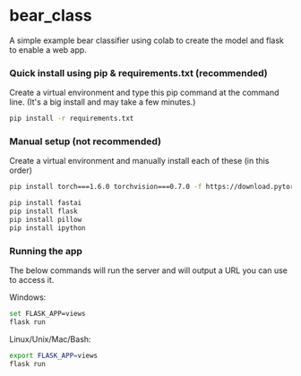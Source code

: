 # bear_class

A simple example bear classifier using colab to create the model and flask to enable a web app.


### Quick install using pip & requirements.txt (recommended)
Create a virtual environment and type this pip command at the command line. (It's a big install and may take a few minutes.)
```bash
pip install -r requirements.txt
```


### Manual setup (not recommended)
Create a virtual environment and manually install each of these (in this order)
```bash
pip install torch===1.6.0 torchvision===0.7.0 -f https://download.pytorch.org/whl/torch_stable.html

pip install fastai
pip install flask
pip install pillow
pip install ipython
```


### Running the app
The below commands will run the server and will output a URL you can use to access it.

Windows:
```bash
set FLASK_APP=views
flask run
```

Linux/Unix/Mac/Bash:
```bash
export FLASK_APP=views
flask run
```
